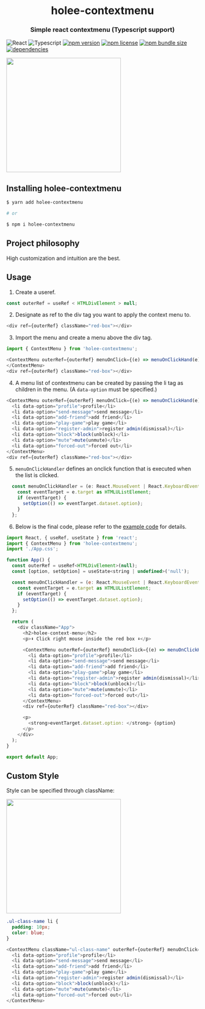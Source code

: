 <h1 align="middle">holee-contextmenu</h1>

<h3 align="middle">Simple react contextmenu (Typescript support)</h3>

![React](https://img.shields.io/badge/React-282c34?logo=React) ![Typescript](https://img.shields.io/badge/Typescript-white?logo=Typescript) [![npm version](https://img.shields.io/npm/v/holee-contextmenu?style=flat-square)](https://www.npmjs.com/package/holee-contextmenu) [![npm license](https://img.shields.io/npm/l/holee-contextmenu?style=flat-square)](https://github.com/hochan222/holee-contextmenu/blob/master/LICENSE) [![npm bundle size](https://img.shields.io/bundlephobia/min/holee-contextmenu?style=flat-square)](https://bundlephobia.com/result?p=holee-contextmenu) [![dependencies](https://img.shields.io/david/hochan222/holee-contextmenu?style=flat-square)](https://david-dm.org/nfinished/react-tiny-contextmenu)

<!-- [![maintainability](https://img.shields.io/codeclimate/maintainability/hochan222/holee-contextmenu?style=flat-square)](https://codeclimate.com/github/hochan222/holee-contextmenu)
[![Code Climate coverage](https://img.shields.io/codeclimate/coverage/hochan222/holee-contextmenu?style=flat-square)](https://codeclimate.com/github/hochan222/holee-contextmenu) -->

<!-- ![requires react >=16.8](https://img.shields.io/npm/dependency-version/holee-contextmenu/peer/react?style=flat-square) -->

<img align="middle" src="https://user-images.githubusercontent.com/22424891/126034890-25346bc1-e75b-4569-b0a8-c561b3781cda.gif" height="300px" />

## Installing holee-contextmenu

```sh
$ yarn add holee-contextmenu

# or

$ npm i holee-contextmenu
```

## Project philosophy

High customization and intuition are the best.

## Usage

1. Create a useref.

```javascript
const outerRef = useRef < HTMLDivElement > null;
```

2. Designate as ref to the div tag you want to apply the context menu to.

```javascript
<div ref={outerRef} className="red-box"></div>
```

3. Import the menu and create a menu above the div tag.

```javascript
import { ContextMenu } from 'holee-contextmenu';
```

```javascript
<ContextMenu outerRef={outerRef} menuOnClick={(e) => menuOnClickHand(e)}>
</ContextMenu>
<div ref={outerRef} className="red-box"></div>
```

4. A menu list of contextmenu can be created by passing the li tag as children in the menu. (A `data-option` must be specified.)

```javascript
<ContextMenu outerRef={outerRef} menuOnClick={(e) => menuOnClickHand(e)}>
  <li data-option="profile">profile</li>
  <li data-option="send-message">send message</li>
  <li data-option="add-friend">add friend</li>
  <li data-option="play-game">play game</li>
  <li data-option="register-admin">register admin(dismissal)</li>
  <li data-option="block">block(unblock)</li>
  <li data-option="mute">mute(unmute)</li>
  <li data-option="forced-out">forced out</li>
</ContextMenu>
<div ref={outerRef} className="red-box"></div>
```

5. `menuOnClickHandler` defines an onclick function that is executed when the list is clicked.

```javascript
  const menuOnClickHandler = (e: React.MouseEvent | React.KeyboardEvent<HTMLUListElement>) => {
    const eventTarget = e.target as HTMLUListElement;
    if (eventTarget) {
      setOption(() => eventTarget.dataset.option);
    }
  };
```

6. Below is the final code, please refer to the [example code](./example) for details.

```javascript
import React, { useRef, useState } from 'react';
import { ContextMenu } from 'holee-contextmenu';
import './App.css';

function App() {
  const outerRef = useRef<HTMLDivElement>(null);
  const [option, setOption] = useState<string | undefined>('null');

  const menuOnClickHandler = (e: React.MouseEvent | React.KeyboardEvent<HTMLUListElement>) => {
    const eventTarget = e.target as HTMLUListElement;
    if (eventTarget) {
      setOption(() => eventTarget.dataset.option);
    }
  };

  return (
    <div className="App">
      <h2>holee-context-menu</h2>
      <p>⬇️ Click right mouse inside the red box ⬇️</p>

      <ContextMenu outerRef={outerRef} menuOnClick={(e) => menuOnClickHandler(e)}>
        <li data-option="profile">profile</li>
        <li data-option="send-message">send message</li>
        <li data-option="add-friend">add friend</li>
        <li data-option="play-game">play game</li>
        <li data-option="register-admin">register admin(dismissal)</li>
        <li data-option="block">block(unblock)</li>
        <li data-option="mute">mute(unmute)</li>
        <li data-option="forced-out">forced out</li>
      </ContextMenu>
      <div ref={outerRef} className="red-box"></div>

      <p>
        <strong>eventTarget.dataset.option: </strong> {option}
      </p>
    </div>
  );
}

export default App;
```

## Custom Style

Style can be specified through className:

<img src="https://user-images.githubusercontent.com/22424891/126430208-9f2ba8b1-8bef-46ac-b374-b2d6c1f02ee8.png" height="300px"/>

```css
.ul-class-name li {
  padding: 10px;
  color: blue;
}
```

```js
<ContextMenu className="ul-class-name" outerRef={outerRef} menuOnClick={(e = menuOnClickHandler(e))}>
  <li data-option="profile">profile</li>
  <li data-option="send-message">send message</li>
  <li data-option="add-friend">add friend</li>
  <li data-option="play-game">play game</li>
  <li data-option="register-admin">register admin(dismissal)</li>
  <li data-option="block">block(unblock)</li>
  <li data-option="mute">mute(unmute)</li>
  <li data-option="forced-out">forced out</li>
</ContextMenu>
```
